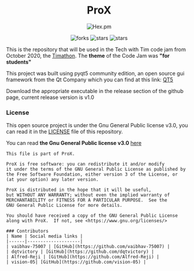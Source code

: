 <h1 align="center">ProX</h1>
<p align="center"><img alt="Hex.pm" src="https://img.shields.io/github/license/vision-05/ProX?color=green"></p>
<p align="center">
    <img alt="forks" src="https://img.shields.io/github/forks/vaibhav-75007/TimathonCodeJamOct?label=Forks&style=social"/>
    <img alt="stars" src="https://img.shields.io/github/stars/vaibhav-75007/TimathonCodeJamOct?style=social"/>
    <img alt="stars" src="https://img.shields.io/github/watchers/vaibhav-75007/TimathonCodeJamOct?style=social"/>
</p>

This is the repository that will be used in the Tech with Tim code jam from October 2020, the [Timathon](https://twtcodejam.net/).
The **theme** of the Code Jam was **"for students"**

This project was built using pyqt5 community edition, an open source gui framework from the Qt Company which you can find at this link: [QT5](https://www.qt.io/)

Download the appropriate executable in the release section of the github page, current release version is v1.0

### License
This open source project is under the Gnu General Public license v3.0, you can read it in the [LICENSE](https://github.com/vaibhav-75007/TimathonCodeJamOct/blob/main/LICENSE) file of this repository.

You can read **the Gnu General Public license v3.0** [here](https://www.gnu.org/licenses/gpl-3.0.txt)
```
This file is part of ProX.

ProX is free software: you can redistribute it and/or modify
it under the terms of the GNU General Public License as published by
the Free Software Foundation, either version 3 of the License, or
(at your option) any later version.

ProX is distributed in the hope that it will be useful,
but WITHOUT ANY WARRANTY; without even the implied warranty of
MERCHANTABILITY or FITNESS FOR A PARTICULAR PURPOSE.  See the
GNU General Public License for more details.

You should have received a copy of the GNU General Public License
along with ProX.  If not, see <https://www.gnu.org/licenses/>

### Contributors
| Name | Social media links |
|------|--------------------|
| vaibhav-75007 | [GitHub](https://github.com/vaibhav-75007) |
| dqtvictory | [GitHub](https://github.com/dqtvictory) |
| Alfred-Reji | [GitHub](https://github.com/Alfred-Reji) |
| vision-05| [GitHub](https://github.com/vision-05) |
